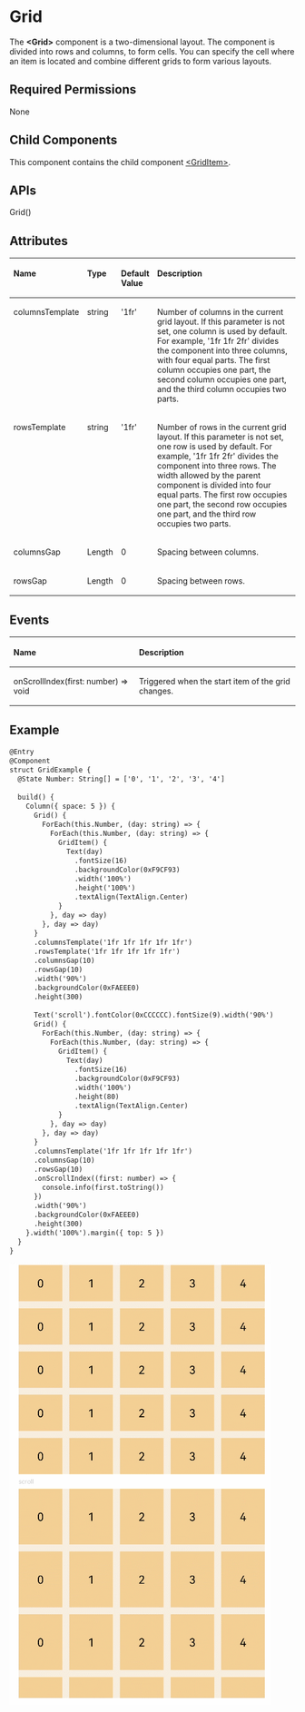 # Grid<a name="EN-US_TOPIC_0000001158261259"></a>

The  **<Grid\>**  component is a two-dimensional layout. The component is divided into rows and columns, to form cells. You can specify the cell where an item is located and combine different grids to form various layouts.

## Required Permissions<a name="section62209458329"></a>

None

## Child Components<a name="section18342185015322"></a>

This component contains the child component  [<GridItem\>](ts-container-griditem.md).

## APIs<a name="section3362154133312"></a>

Grid\(\)

## Attributes<a name="section4907201336"></a>

<a name="table1689mcpsimp"></a>
<table><thead align="left"><tr id="row1696mcpsimp"><th class="cellrowborder" valign="top" width="19.09%" id="mcps1.1.5.1.1"><p id="p1698mcpsimp"><a name="p1698mcpsimp"></a><a name="p1698mcpsimp"></a>Name</p>
</th>
<th class="cellrowborder" valign="top" width="11.600000000000001%" id="mcps1.1.5.1.2"><p id="p1700mcpsimp"><a name="p1700mcpsimp"></a><a name="p1700mcpsimp"></a>Type</p>
</th>
<th class="cellrowborder" valign="top" width="11.92%" id="mcps1.1.5.1.3"><p id="p1702mcpsimp"><a name="p1702mcpsimp"></a><a name="p1702mcpsimp"></a>Default Value</p>
</th>
<th class="cellrowborder" valign="top" width="57.38999999999999%" id="mcps1.1.5.1.4"><p id="p1704mcpsimp"><a name="p1704mcpsimp"></a><a name="p1704mcpsimp"></a>Description</p>
</th>
</tr>
</thead>
<tbody><tr id="row1705mcpsimp"><td class="cellrowborder" valign="top" width="19.09%" headers="mcps1.1.5.1.1 "><p id="p1707mcpsimp"><a name="p1707mcpsimp"></a><a name="p1707mcpsimp"></a>columnsTemplate</p>
</td>
<td class="cellrowborder" valign="top" width="11.600000000000001%" headers="mcps1.1.5.1.2 "><p id="p1709mcpsimp"><a name="p1709mcpsimp"></a><a name="p1709mcpsimp"></a>string</p>
</td>
<td class="cellrowborder" valign="top" width="11.92%" headers="mcps1.1.5.1.3 "><p id="p1711mcpsimp"><a name="p1711mcpsimp"></a><a name="p1711mcpsimp"></a>'1fr'</p>
</td>
<td class="cellrowborder" valign="top" width="57.38999999999999%" headers="mcps1.1.5.1.4 "><p id="p1713mcpsimp"><a name="p1713mcpsimp"></a><a name="p1713mcpsimp"></a>Number of columns in the current grid layout. If this parameter is not set, one column is used by default. For example, '1fr 1fr 2fr' divides the component into three columns, with four equal parts. The first column occupies one part, the second column occupies one part, and the third column occupies two parts.</p>
</td>
</tr>
<tr id="row1714mcpsimp"><td class="cellrowborder" valign="top" width="19.09%" headers="mcps1.1.5.1.1 "><p id="p1716mcpsimp"><a name="p1716mcpsimp"></a><a name="p1716mcpsimp"></a>rowsTemplate</p>
</td>
<td class="cellrowborder" valign="top" width="11.600000000000001%" headers="mcps1.1.5.1.2 "><p id="p1718mcpsimp"><a name="p1718mcpsimp"></a><a name="p1718mcpsimp"></a>string</p>
</td>
<td class="cellrowborder" valign="top" width="11.92%" headers="mcps1.1.5.1.3 "><p id="p1720mcpsimp"><a name="p1720mcpsimp"></a><a name="p1720mcpsimp"></a>'1fr'</p>
</td>
<td class="cellrowborder" valign="top" width="57.38999999999999%" headers="mcps1.1.5.1.4 "><p id="p1722mcpsimp"><a name="p1722mcpsimp"></a><a name="p1722mcpsimp"></a>Number of rows in the current grid layout. If this parameter is not set, one row is used by default. For example, '1fr 1fr 2fr' divides the component into three rows. The width allowed by the parent component is divided into four equal parts. The first row occupies one part, the second row occupies one part, and the third row occupies two parts.</p>
</td>
</tr>
<tr id="row1723mcpsimp"><td class="cellrowborder" valign="top" width="19.09%" headers="mcps1.1.5.1.1 "><p id="p1725mcpsimp"><a name="p1725mcpsimp"></a><a name="p1725mcpsimp"></a>columnsGap</p>
</td>
<td class="cellrowborder" valign="top" width="11.600000000000001%" headers="mcps1.1.5.1.2 "><p id="p1727mcpsimp"><a name="p1727mcpsimp"></a><a name="p1727mcpsimp"></a>Length</p>
</td>
<td class="cellrowborder" valign="top" width="11.92%" headers="mcps1.1.5.1.3 "><p id="p1729mcpsimp"><a name="p1729mcpsimp"></a><a name="p1729mcpsimp"></a>0</p>
</td>
<td class="cellrowborder" valign="top" width="57.38999999999999%" headers="mcps1.1.5.1.4 "><p id="p1731mcpsimp"><a name="p1731mcpsimp"></a><a name="p1731mcpsimp"></a>Spacing between columns.</p>
</td>
</tr>
<tr id="row1732mcpsimp"><td class="cellrowborder" valign="top" width="19.09%" headers="mcps1.1.5.1.1 "><p id="p1734mcpsimp"><a name="p1734mcpsimp"></a><a name="p1734mcpsimp"></a>rowsGap</p>
</td>
<td class="cellrowborder" valign="top" width="11.600000000000001%" headers="mcps1.1.5.1.2 "><p id="p1736mcpsimp"><a name="p1736mcpsimp"></a><a name="p1736mcpsimp"></a>Length</p>
</td>
<td class="cellrowborder" valign="top" width="11.92%" headers="mcps1.1.5.1.3 "><p id="p1738mcpsimp"><a name="p1738mcpsimp"></a><a name="p1738mcpsimp"></a>0</p>
</td>
<td class="cellrowborder" valign="top" width="57.38999999999999%" headers="mcps1.1.5.1.4 "><p id="p1740mcpsimp"><a name="p1740mcpsimp"></a><a name="p1740mcpsimp"></a>Spacing between rows.</p>
</td>
</tr>
</tbody>
</table>

## Events<a name="section1822319492372"></a>

<a name="table1422484983716"></a>
<table><thead align="left"><tr id="row122247497373"><th class="cellrowborder" colspan="2" valign="top" id="mcps1.1.4.1.1"><p id="p1224949123712"><a name="p1224949123712"></a><a name="p1224949123712"></a>Name</p>
</th>
<th class="cellrowborder" valign="top" id="mcps1.1.4.1.2"><p id="p1022424983717"><a name="p1022424983717"></a><a name="p1022424983717"></a>Description</p>
</th>
</tr>
</thead>
<tbody><tr id="row19224134910371"><td class="cellrowborder" colspan="2" valign="top" headers="mcps1.1.4.1.1 "><p id="p622474918373"><a name="p622474918373"></a><a name="p622474918373"></a>onScrollIndex(first: number) =&gt; void</p>
</td>
<td class="cellrowborder" valign="top" headers="mcps1.1.4.1.2 "><p id="p18224144918373"><a name="p18224144918373"></a><a name="p18224144918373"></a>Triggered when the start item of the grid changes.</p>
</td>
</tr>
</tbody>
</table>

## Example<a name="section183419570330"></a>

```
@Entry
@Component
struct GridExample {
  @State Number: String[] = ['0', '1', '2', '3', '4']

  build() {
    Column({ space: 5 }) {
      Grid() {
        ForEach(this.Number, (day: string) => {
          ForEach(this.Number, (day: string) => {
            GridItem() {
              Text(day)
                .fontSize(16)
                .backgroundColor(0xF9CF93)
                .width('100%')
                .height('100%')
                .textAlign(TextAlign.Center)
            }
          }, day => day)
        }, day => day)
      }
      .columnsTemplate('1fr 1fr 1fr 1fr 1fr')
      .rowsTemplate('1fr 1fr 1fr 1fr 1fr')
      .columnsGap(10)
      .rowsGap(10)
      .width('90%')
      .backgroundColor(0xFAEEE0)
      .height(300)

      Text('scroll').fontColor(0xCCCCCC).fontSize(9).width('90%')
      Grid() {
        ForEach(this.Number, (day: string) => {
          ForEach(this.Number, (day: string) => {
            GridItem() {
              Text(day)
                .fontSize(16)
                .backgroundColor(0xF9CF93)
                .width('100%')
                .height(80)
                .textAlign(TextAlign.Center)
            }
          }, day => day)
        }, day => day)
      }
      .columnsTemplate('1fr 1fr 1fr 1fr 1fr')
      .columnsGap(10)
      .rowsGap(10)
      .onScrollIndex((first: number) => {
        console.info(first.toString())
      })
      .width('90%')
      .backgroundColor(0xFAEEE0)
      .height(300)
    }.width('100%').margin({ top: 5 })
  }
}
```

![](figures/grid-62.gif)

